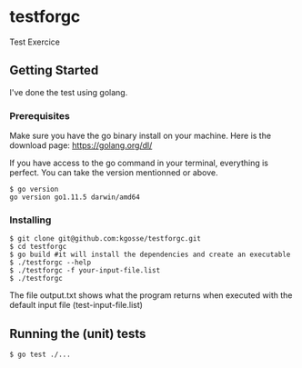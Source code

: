# testforgc

Test Exercice

## Getting Started

I've done the test using golang.

### Prerequisites

Make sure you have the go binary install on your machine. Here is the download page: https://golang.org/dl/

If you have access to the go command in your terminal, everything is perfect. You can take the version mentionned or above.

```
$ go version
go version go1.11.5 darwin/amd64
```

### Installing

```
$ git clone git@github.com:kgosse/testforgc.git
$ cd testforgc
$ go build #it will install the dependencies and create an executable
$ ./testforgc --help
$ ./testforgc -f your-input-file.list
$ ./testforgc
```

The file output.txt shows what the program returns when executed with the default input file (test-input-file.list)

## Running the (unit) tests

```
$ go test ./...
```